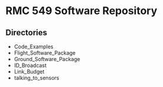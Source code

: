 # RMC 549 Software Repository

## Directories
* Code_Examples
* Flight_Software_Package
* Ground_Software_Package
* ID_Broadcast
* Link_Budget
* talking_to_sensors
